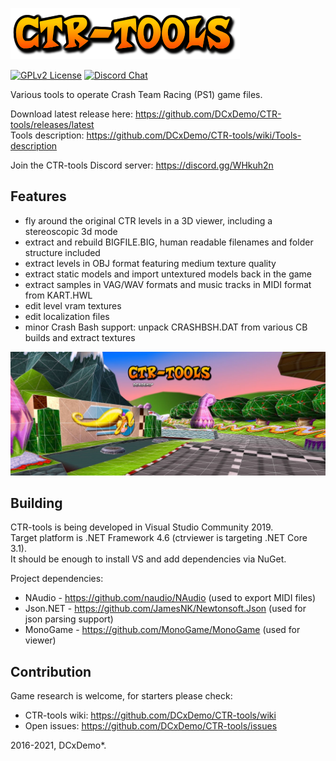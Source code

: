 ![CTR-tools](ctr-tools-logo.png)

[![GPLv2 License](https://img.shields.io/badge/License-GPL%20v2-green.svg)](https://opensource.org/licenses/GPL-2.0)
[![Discord Chat](https://img.shields.io/discord/527135227546435584.svg)](https://discord.gg/whkuh2n)

Various tools to operate Crash Team Racing (PS1) game files.

Download latest release here: https://github.com/DCxDemo/CTR-tools/releases/latest \
Tools description: https://github.com/DCxDemo/CTR-tools/wiki/Tools-description

Join the CTR-tools Discord server: https://discord.gg/WHkuh2n

## Features
* fly around the original CTR levels in a 3D viewer, including a stereoscopic 3d mode
* extract and rebuild BIGFILE.BIG, human readable filenames and folder structure included
* extract levels in OBJ format featuring medium texture quality
* extract static models and import untextured models back in the game
* extract samples in VAG/WAV formats and music tracks in MIDI format from KART.HWL
* edit level vram textures
* edit localization files
* minor Crash Bash support: unpack CRASHBSH.DAT from various CB builds and extract textures

![CTR-tools](ctr-tools-banner.jpg)

## Building
CTR-tools is being developed in Visual Studio Community 2019.\
Target platform is .NET Framework 4.6 (ctrviewer is targeting .NET Core 3.1).\
It should be enough to install VS and add dependencies via NuGet.

Project dependencies:
* NAudio - https://github.com/naudio/NAudio (used to export MIDI files)
* Json.NET - https://github.com/JamesNK/Newtonsoft.Json (used for json parsing support)
* MonoGame - https://github.com/MonoGame/MonoGame (used for viewer)

## Contribution
Game research is welcome, for starters please check:
* CTR-tools wiki: https://github.com/DCxDemo/CTR-tools/wiki
* Open issues: https://github.com/DCxDemo/CTR-tools/issues

2016-2021, DCxDemo*.
